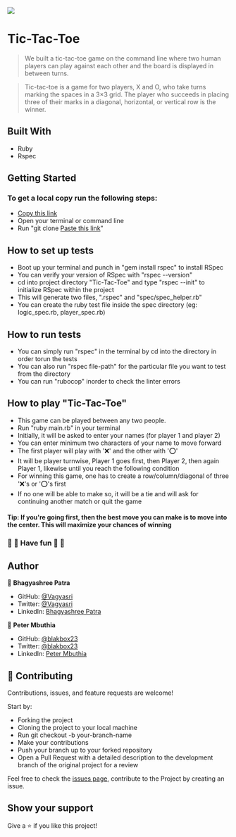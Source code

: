 ![](https://img.shields.io/badge/Microverse-blueviolet)

# Tic-Tac-Toe

> We built a tic-tac-toe game on the command line where two human players can play against each other and the board is displayed in between turns.

> Tic-tac-toe is a game for two players, X and O, who take turns marking the spaces in a 3×3 grid. The player who succeeds in placing three of their marks in a diagonal, horizontal, or vertical row is the winner. 

## Built With

- Ruby
- Rspec

## Getting Started

### To get a local copy run the following steps:

- [Copy this link](https://github.com/Vagyasri/Tic-Tac-Toe.git)
- Open your terminal or command line
- Run "git clone [Paste this link](https://github.com/Vagyasri/Tic-Tac-Toe.git)"

## How to set up tests

- Boot up your terminal and punch in "gem install rspec" to install RSpec
- You can verify your version of RSpec with "rspec --version"
- cd into project directory "Tic-Tac-Toe" and type "rspec --init" to initialize RSpec within the project
- This will generate two files, ".rspec" and "spec/spec_helper.rb"
- You can create the ruby test file inside the spec directory (eg: logic_spec.rb, player_spec.rb)

## How to run tests

- You can simply run "rspec" in the terminal by cd into the directory in order torun the tests
- You can also run "rspec file-path" for the particular file you want to test from the directory
- You can run "rubocop" inorder to check the linter errors

## How to play "Tic-Tac-Toe"

- This game can be played between any two people.
- Run "ruby main.rb" in your terminal
- Initially, it will be asked to enter your names (for player 1 and player 2)
- You can enter minimum two characters of your name to move forward
- The first player will play with '❌' and the other with '⭕️'
- It will be player turnwise, Player 1 goes first, then Player 2, then again Player 1, likewise until you reach the following condition
- For winning this game, one has to create a row/column/diagonal of three '❌'s or '⭕️'s first
- If no one will be able to make so, it will be a tie and will ask for continuing another match or quit the game

#### Tip: If you're going first, then the best move you can make is to move into the center. This will maximize your chances of winning

   ### 🎊 🎉 Have fun 🎊 🎉

## Author

👤 **Bhagyashree Patra**

- GitHub: [@Vagyasri](https://github.com/Vagyasri)
- Twitter: [@Vagyasri](https://twitter.com/Vagyasri)
- LinkedIn: [Bhagyashree Patra](https://www.linkedin.com/in/bhagyashree-patra-029bb059/)

👤 **Peter Mbuthia**

- GitHub: [@blakbox23](https://github.com/blakbox23)
- Twitter: [@blakbox23](https://twitter.com/blakbox23)
- LinkedIn: [Peter Mbuthia](https://www.linkedin.com/in/peter-mbuthia)

## 🤝 Contributing

Contributions, issues, and feature requests are welcome!

Start by:

- Forking the project
- Cloning the project to your local machine
- Run git checkout -b your-branch-name
- Make your contributions
- Push your branch up to your forked repository
- Open a Pull Request with a detailed description to the development branch of the original project for a review

Feel free to check the [issues page](https://github.com/Vagyasri/Tic-Tac-Toe/issues), contribute to the Project by creating an issue.


## Show your support

Give a ⭐️ if you like this project!
